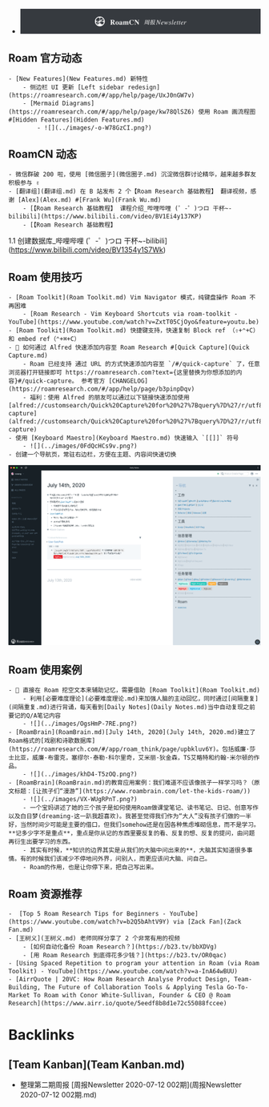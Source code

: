 - ![](../images/hurH4aFAeC.png?) 

## Roam 官方动态
    - [New Features](New Features.md) 新特性
        - 侧边栏 UI 更新 [Left sidebar redesign](https://roamresearch.com/#/app/help/page/UxJ0nGW7v)
        - [Mermaid Diagrams](https://roamresearch.com/#/app/help/page/kw78QlSZ6) 使用 Roam 画流程图 #[Hidden Features](Hidden Features.md) 
            - ![](../images/-o-W78GzCI.png?)

## RoamCN 动态
    - 微信群破 200 啦，使用 [微信圈子](微信圈子.md) 沉淀微信群讨论精华，越来越多群友积极参与 ✌️
    - [翻译组](翻译组.md) 在 B 站发布 2 个【Roam Research 基础教程】 翻译视频，感谢 [Alex](Alex.md) #[Frank Wu](Frank Wu.md)
        - [【Roam Research 基础教程】 课程介绍_哔哩哔哩 (゜-゜)つロ 干杯~-bilibili](https://www.bilibili.com/video/BV1Ei4y137KP)
        - [【Roam Research 基础教程】
1.1 创建数据库_哔哩哔哩 (゜-゜)つロ 干杯~-bilibili](https://www.bilibili.com/video/BV1354y1S7Wk)

## Roam 使用技巧
    - [Roam Toolkit](Roam Toolkit.md) Vim Navigator 模式，纯键盘操作 Roam 不再困难
        - [Roam Research - Vim Keyboard Shortcuts via roam-toolkit - YouTube](https://www.youtube.com/watch?v=ZxtT05CjOyo&feature=youtu.be)
    - [Roam Toolkit](Roam Toolkit.md) 快捷键支持，快速复制 Block ref （⇧+⌃+C）和 embed ref（⌃+⌘+C）
    - 🦾 如何通过 Alfred 快速添加内容至 Roam Research #[Quick Capture](Quick Capture.md)
        - Roam 已经支持 通过 URL 的方式快速添加内容至 `/#/quick-capture` 了，任意浏览器打开链接即可 https://roamresearch.com?text={这里替换为你想添加的内容}#/quick-capture。 参考官方 [CHANGELOG](https://roamresearch.com/#/app/help/page/b3pinpDqv)
        - 福利：使用 Alfred 的朋友可以通过以下链接快速添加使用 [alfred://customsearch/Quick%20Capture%20for%20%27%7Bquery%7D%27/r/utf8/nospace/https%3A%2F%2Froamresearch.com%3Ftext%3D%7Bquery%7D%23%2Fquick-capture](alfred://customsearch/Quick%20Capture%20for%20%27%7Bquery%7D%27/r/utf8/nospace/https%3A%2F%2Froamresearch.com%3Ftext%3D%7Bquery%7D%23%2Fquick-capture)
    - 使用 [Keyboard Maestro](Keyboard Maestro.md) 快速输入 `[[]]` 符号
        - ![](../images/0FdQcHCs9v.png?)
    - 创建一个导航页，常驻右边栏，方便在主题、内容间快速切换
![](../images/yDhpUBaC9q.png?)

## Roam 使用案例
    - 🧠 直接在 Roam 挖空文本来辅助记忆，需要借助 [Roam Toolkit](Roam Toolkit.md) 
        - 利用[必要难度理论](必要难度理论.md)来加强人脑的主动回忆，同时通过[间隔重复](间隔重复.md)进行背诵，每天看到[Daily Notes](Daily Notes.md)当中自动复现之前要记的Q/A笔记内容
        - ![](../images/OgsHmP-7RE.png?)
    - [RoamBrain](RoamBrain.md)[July 14th, 2020](July 14th, 2020.md)建立了Roam格式的[戏剧和诗歌数据库](https://roamresearch.com/#/app/roam_think/page/upbkluv6Y)。包括威廉·莎士比亚，威廉·布雷克，塞缪尔·泰勒·科尔里奇，艾米丽·狄金森，TS艾略特和约翰·米尔顿的作品。
        - ![](../images/khD4-T5zOQ.png?)
    - [RoamBrain](RoamBrain.md)的教育应用案例：我们难道不应该像孩子一样学习吗？（原文标题：[让孩子们“漫游”](https://www.roambrain.com/let-the-kids-roam/))
        - ![](../images/VX-WUgRPnT.png?)
        - 一个宝妈讲述了她的三个孩子是如何使用Roam做课堂笔记、读书笔记、日记、创意写作以及白日梦(dreaming-这一趴我超喜欢)。我甚至觉得我们作为“大人”没有孩子们做的一半好，当然时间少可能是主要的借口，但我们somehow还是在因各种焦虑堆砌信息，而不是学习。**记多少字不是重点**，重点是你从记的东西里要反复的看、反复的想、反复的提问，由问题再衍生出要学习的东西。
        - 其实有时候，**知识的边界其实是从我们的大脑中问出来的**，大脑其实知道很多事情。有的时候我们该减少不停地问外界，问别人，而更应该问大脑、问自己。
        - Roam的作用，也是让你停下来，把自己写出来。

## Roam 资源推荐
    -  [Top 5 Roam Research Tips for Beginners - YouTube](https://www.youtube.com/watch?v=b2Q5bAhtV9Y) via [Zack Fan](Zack Fan.md)
    - [王树义](王树义.md) 老师同样分享了 2 个非常有用的视频
        - [如何自动化备份 Roam Research？](https://b23.tv/bbXDVg)
        - [用 Roam Research 到底得花多少钱？](https://b23.tv/OR0qac)
    - [Using Spaced Repetition to program your attention in Roam (via Roam Toolkit) - YouTube](https://www.youtube.com/watch?v=a-InA64wBUU)
    - [AirrQuote | 20VC: How Roam Research Analyse Product Design, Team-Building, The Future of Collaboration Tools & Applying Tesla Go-To-Market To Roam with Conor White-Sullivan, Founder & CEO @ Roam Research](https://www.airr.io/quote/5eedf8b8d1e72c55088fccee)

# Backlinks
## [Team Kanban](Team Kanban.md)
- 整理第二期周报 [周报Newsletter 2020-07-12 002期](周报Newsletter 2020-07-12 002期.md)

